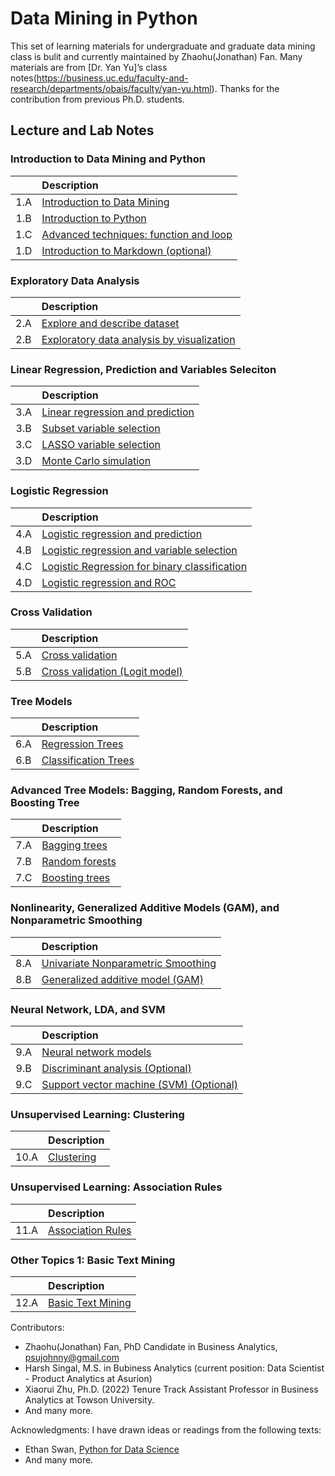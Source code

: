 # Data Mining in Python
This set of learning materials for undergraduate and graduate data mining class is bulit and currently maintained by Zhaohu(Jonathan) Fan.  Many materials are from [Dr. Yan Yu]’s class notes(https://business.uc.edu/faculty-and-research/departments/obais/faculty/yan-yu.html). Thanks for the contribution from previous Ph.D. students.


## Lecture and Lab Notes

### Introduction to Data Mining and Python

|              | Description                                                                                     | 
|   :----:     |      :---                                                                                       |      
| 1.A          |  [ Introduction to Data Mining](1_A_Introduction_to_Data_Mining.html)                           |   
| 1.B          | [ Introduction to Python](1_B_Introduction_to_Python.html)                                      |     
| 1.C          | [ Advanced techniques: function and loop](1_C_Advanced_techniques_function_and_loop.html)       |      
| 1.D          | [Introduction to Markdown (optional)](1_D_Introduction_to_Markdown.html)                       |  


### Exploratory Data Analysis

|              | Description                                                                                     | 
|   :----:     |      :---                                                                                       |         
| 2.A          | [Explore and describe dataset](2_A_Explore_and_describe_dataset.html)                           |   
| 2.B          | [Exploratory data analysis by visualization](2_B_Exploratory_Data_Analysis_by_Visualization.html)|     

                              
### Linear Regression, Prediction and Variables Seleciton

|              | Description                                                                                     | 
|   :----:     |      :---                                                                                       |         
| 3.A          |                   [Linear regression and prediction](3_A_Linear_regression_and_prediction.html) |   
| 3.B          | [Subset variable selection](3_B_Subset_Variable_Selection.html)                                                               |     
| 3.C          | [LASSO variable selection](3_C_LASSO_variable_selection.html)                                                                |    
| 3.D          | [Monte Carlo simulation](3_D_Simulation.html)                                                   |     


### Logistic Regression

|              | Description                                                                                     | 
|   :----:     |      :---                                                                                       |          
| 4.A          |         [Logistic regression and prediction](.html)                                             |   
| 4.B          | [Logistic regression and variable selection](html)                                              |     
| 4.C          | [ Logistic Regression for binary classification](html)                                          |    
| 4.D          | [ Logistic regression and ROC](html)                                                            |     

### Cross Validation

|              | Description                                                                                     | 
|   :----:     |      :---                                                                                       |         
| 5.A          |                   [Cross validation](.html)                                                     |   
| 5.B          | [ Cross validation (Logit model)](html)                                                         |     


### Tree Models


|              | Description                                                                                     | 
|   :----:     |      :---                                                                                       |         
| 6.A          |                   [Regression Trees](6_A_Regression_Trees.html)                                                     |   
| 6.B          | [  Classification Trees](html)                                                                  |     


### Advanced Tree Models: Bagging, Random Forests, and Boosting Tree


|              | Description                                                                                     | 
|   :----:     |      :---                                                                                       |         
| 7.A         |                   [Bagging trees](7_A_Bagging_trees.html)                                                         |   
| 7.B         | [Random forests](7_B_Advanced_Tree_Models_–_Random_Forests.html)                                                                           |     
| 7.C      | [ Boosting trees](7C_Advanced_Tree_Models_–_Boosting_Tree.html)                                                                             |    
 

### Nonlinearity, Generalized Additive Models (GAM), and Nonparametric Smoothing

|              | Description                                                                                     | 
|   :----:     |      :---                                                                                       |         
| 8.A         |                   [ Univariate Nonparametric Smoothing](.html)                                   |   
| 8.B         | [Generalized additive model (GAM)](html)                                                         |     


### Neural Network, LDA, and SVM

|              | Description                                                                                     | 
|   :----:     |      :---                                                                                       |         
| 9.A         |                   [Neural network models](9_A_Neural_Networks_Models.html)                                                 |   
| 9.B         |   [Discriminant analysis (Optional)](html)                                                        |     
| 9.C         |   [Support vector machine (SVM) (Optional)](html)                                                 |     



### Unsupervised Learning: Clustering


|              | Description                                                                                     | 
|   :----:     |      :---                                                                                       |         
| 10.A         |                   [Clustering](.html)                                                           |   

### Unsupervised Learning: Association Rules

|              | Description                                                                                     | 
|   :----:     |      :---                                                                                       |         
| 11.A         |                   [Association Rules](.html)                                                    |   

### Other Topics 1: Basic Text Mining


|              | Description                                                                                     | 
|   :----:     |      :---                                                                                       |         
| 12.A         |                   [Basic Text Mining](.html)                                                    |   


Contributors:  
- Zhaohu(Jonathan) Fan, PhD Candidate in Business Analytics, psujohnny@gmail.com
- Harsh Singal,  M.S. in Bubiness Analytics (current position: Data Scientist - Product Analytics at Asurion)
- Xiaorui Zhu, Ph.D. (2022) Tenure Track Assistant Professor in Business Analytics at Towson University.
- And many more. 

Acknowledgments: I have drawn ideas or readings from the following texts:
 - Ethan Swan, [Python for Data Science](https://github.com/uc-python)
 - And many more.
